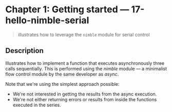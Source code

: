 # Chapter 1: Getting started &mdash; 17-hello-nimble-serial
> illustrates how to leverage the `nimble` module for serial control

## Description
Illustrates how to implement a function that executes asynchronously three calls sequentially. This is performed using the *nimble* module &mdash; a minimalist flow control module by the same developer as *async*.

Note that we're using the simplest approach possible:
+ We're not interested in getting the results from the async execution.
+ We're not either returning errors or results from inside the functions executed in the series.

